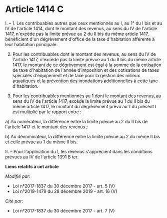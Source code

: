 # Article 1414 C

I. – 1. Les contribuables autres que ceux mentionnés au I, au 1° du I bis et au IV de l'article 1414, dont le montant des
revenus, au sens du IV de l'article 1417, n'excède pas la limite prévue au 2 du II bis du même article 1417, bénéficient d'un
dégrèvement d'office de la taxe d'habitation afférente à leur habitation principale.

2. Pour les contribuables dont le montant des revenus, au sens du IV de l'article 1417, n'excède pas la limite prévue au 1 du
II bis du même article 1417, le montant de ce dégrèvement est égal à la somme de la cotisation de taxe d'habitation de
l'année d'imposition et des cotisations de taxes spéciales d'équipement et de taxe pour la gestion des milieux aquatiques et
la prévention des inondations additionnelles à cette taxe d'habitation.

3. Pour les contribuables mentionnés au 1 dont le montant des revenus, au sens du IV de l'article 1417, excède la limite
prévue au 1 du II bis du même article 1417, le montant du dégrèvement prévu au 1 du présent I est multiplié par le rapport
entre :

a) Au numérateur, la différence entre la limite prévue au 2 du II bis de l'article 1417 et le montant des revenus ;

b) Au dénominateur, la différence entre la limite prévue au 2 du même II bis et celle prévue au 1 du même II bis.

II. – Pour l'application du I, les revenus s'apprécient dans les conditions prévues au IV de l'article 1391 B ter.

**Liens relatifs à cet article**

_Modifié par_:

  - Loi n°2017-1837 du 30 décembre 2017 - art. 5 (V)
  - Loi n°2019-1479 du 28 décembre 2019 - art. 16 (V)

_Cité par_:

  - Loi n°2017-1837 du 30 décembre 2017 - art. 7 (V)
